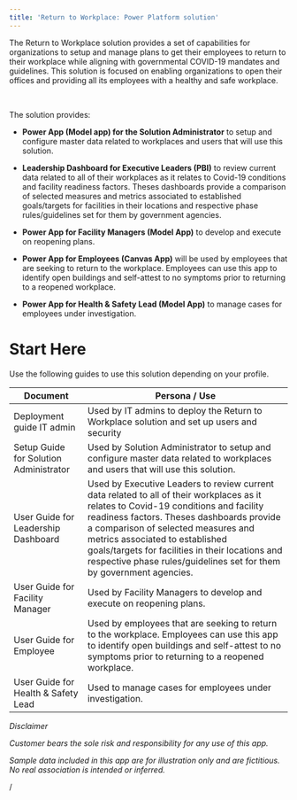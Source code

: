 ```yaml
---
title: 'Return to Workplace: Power Platform solution'
---
```


The Return to Workplace solution provides a set of capabilities for
organizations to setup and manage plans to get their employees to return to
their workplace while aligning with governmental COVID-19 mandates and
guidelines. This solution is focused on enabling organizations to open their
offices and providing all its employees with a healthy and safe workplace.

 

The solution provides:

-   **Power App (Model app) for the Solution Administrator** to setup and
    configure master data related to workplaces and users that will use this
    solution.

-   **Leadership Dashboard for Executive Leaders (PBI)** to review current data
    related to all of their workplaces as it relates to Covid-19 conditions and
    facility readiness factors. Theses dashboards provide a comparison of
    selected measures and metrics associated to established goals/targets for
    facilities in their locations and respective phase rules/guidelines set for
    them by government agencies.

-   **Power App for Facility Managers (Model App)** to develop and execute on
    reopening plans.

-   **Power App for Employees (Canvas App)** will be used by employees that are
    seeking to return to the workplace. Employees can use this app to identify
    open buildings and self-attest to no symptoms prior to returning to a
    reopened workplace.

-   **Power App for Health & Safety Lead (Model App)** to manage cases for
    employees under investigation.

# Start Here

Use the following guides to use this solution depending on your profile.

| **Document**                              | **Persona / Use**                                                                                                                                                                                                                                                                                                                                                                     |
|-------------------------------------------|---------------------------------------------------------------------------------------------------------------------------------------------------------------------------------------------------------------------------------------------------------------------------------------------------------------------------------------------------------------------------------------|
| Deployment guide IT admin              | Used by IT admins to deploy the Return to Workplace solution and set up users and security                                                                                                                                                                                                                                                                                            |
| Setup Guide for Solution Administrator | Used by Solution Administrator to setup and configure master data related to workplaces and users that will use this solution.                                                                                                                                                                                                                                                        |
| User Guide for Leadership Dashboard    | Used by Executive Leaders to review current data related to all of their workplaces as it relates to Covid-19 conditions and facility readiness factors. Theses dashboards provide a comparison of selected measures and metrics associated to established goals/targets for facilities in their locations and respective phase rules/guidelines set for them by government agencies. |
| User Guide for Facility Manager        | Used by Facility Managers to develop and execute on reopening plans.                                                                                                                                                                                                                                                                                                                  |
| User Guide for Employee              | Used by employees that are seeking to return to the workplace. Employees can use this app to identify open buildings and self-attest to no symptoms prior to returning to a reopened workplace.                                                                                                                                                                                       |
| User Guide for Health & Safety Lead  | Used to manage cases for employees under investigation.                                                                                                                                                                                                                                                                                                                               |

*Disclaimer*

*Customer bears the sole risk and responsibility for any use of this app.*

*Sample data included in this app are for illustration only and are fictitious.
No real association is intended or inferred.*

/
